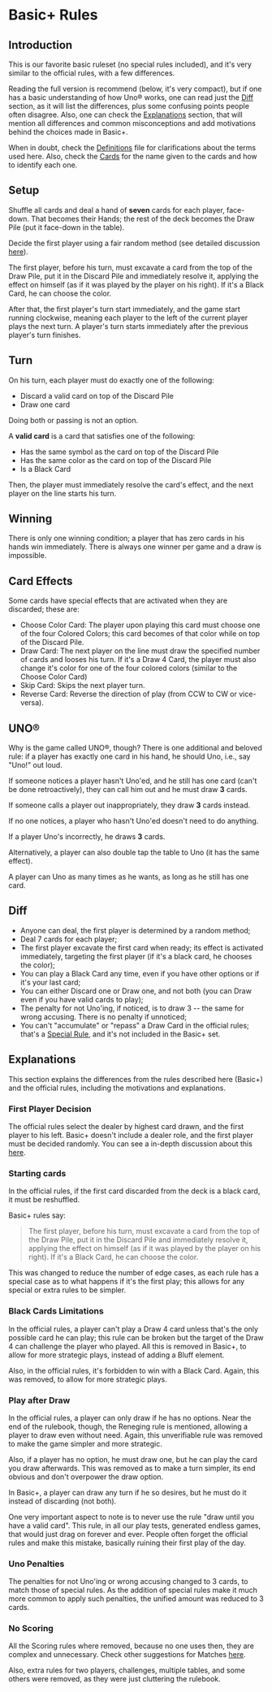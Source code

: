 # Basic+ Rules

## Introduction

This is our favorite basic ruleset (no special rules included), and it's very similar to the official rules, with a few differences.

Reading the full version is recommend (below, it's very compact), but if one has a basic understanding of how Uno&reg; works, one can read just the [Diff](#diff) section, as it will list the differences, plus some confusing points people often disagree. Also, one can check the [Explanations](#explanations) section, that will mention all differences and common misconceptions and add motivations behind the choices made in Basic+.

When in doubt, check the [Definitions](definitions.md) file for clarifications about the terms used here. Also, check the [Cards](cards.md) for the name given to the cards and how to identify each one.

## Setup

Shuffle all cards and deal a hand of **seven** cards for each player, face-down. That becomes their Hands; the rest of the deck becomes the Draw Pile (put it face-down in the table).

Decide the first player using a fair random method (see detailed discussion [here](first-player-matches.md)).

The first player, before his turn, must excavate a card from the top of the Draw Pile, put it in the Discard Pile and immediately resolve it, applying the effect on himself (as if it was played by the player on his right). If it's a Black Card, he can choose the color.

After that, the first player's turn start immediately, and the game start running clockwise, meaning each player to the left of the current player plays the next turn. A player's turn starts immediately after the previous player's turn finishes.

## Turn

On his turn, each player must do exactly one of the following:

* Discard a valid card on top of the Discard Pile
* Draw one card

Doing both or passing is not an option.

A **valid card** is a card that satisfies one of the following:

* Has the same symbol as the card on top of the Discard Pile
* Has the same color as the card on top of the Discard Pile
* Is a Black Card

Then, the player must immediately resolve the card's effect, and the next player on the line starts his turn.

## Winning

There is only one winning condition; a player that has zero cards in his hands win immediately. There is always one winner per game and a draw is impossible.

## Card Effects

Some cards have special effects that are activated when they are discarded; these are:

* Choose Color Card: The player upon playing this card must choose one of the four Colored Colors; this card becomes of that color while on top of the Discard Pile.
* Draw Card: The next player on the line must draw the specified number of cards and looses his turn. If it's a Draw 4 Card, the player must also change it's color for one of the four colored colors (similar to the Choose Color Card)
* Skip Card: Skips the next player turn.
* Reverse Card: Reverse the direction of play (from CCW to CW or vice-versa).

## UNO&reg;

Why is the game called UNO&reg;, though? There is one additional and beloved rule: if a player has exactly one card in his hand, he should Uno, i.e., say "Uno!" out loud.

If someone notices a player hasn't Uno'ed, and he still has one card (can't be done retroactively), they can call him out and he must draw **3** cards.

If someone calls a player out inappropriately, they draw **3** cards instead.

If no one notices, a player who hasn't Uno'ed doesn't need to do anything.

If a player Uno's incorrectly, he draws **3** cards.

Alternatively, a player can also double tap the table to Uno (it has the same effect).

A player can Uno as many times as he wants, as long as he still has one card.

## Diff

* Anyone can deal, the first player is determined by a random method;
* Deal 7 cards for each player;
* The first player excavate the first card when ready; its effect is activated immediately, targeting the first player (if it's a black card, he chooses the color);
* You can play a Black Card any time, even if you have other options or if it's your last card;
* You can either Discard one or Draw one, and not both (you can Draw even if you have valid cards to play);
* The penalty for not Uno'ing, if noticed, is to draw 3 -- the same for wrong accusing. There is no penalty if unnoticed;
* You can't "accumulate" or "repass" a Draw Card in the official rules; that's a [Special Rule](special-rules.md), and it's not included in the Basic+ set.

## Explanations

This section explains the differences from the rules described here (Basic+) and the official rules, including the motivations and explanations.

### First Player Decision

The official rules select the dealer by highest card drawn, and the first player to his left. Basic+ doesn't include a dealer role, and the first player must be decided randomly. You can see a in-depth discussion about this [here](first-player-matches.md).

### Starting cards

In the official rules, if the first card discarded from the deck is a black card, it must be reshuffled.

Basic+ rules say:

> The first player, before his turn, must excavate a card from the top of the Draw Pile, put it in the Discard Pile and immediately resolve it, applying the effect on himself (as if it was played by the player on his right). If it's a Black Card, he can choose the color.

This was changed to reduce the number of edge cases, as each rule has a special case as to what happens if it's the first play; this allows for any special or extra rules to be simpler.

### Black Cards Limitations

In the official rules, a player can't play a Draw 4 card unless that's the only possible card he can play; this rule can be broken but the target of the Draw 4 can challenge the player who played. All this is removed in Basic+, to allow for more strategic plays, instead of adding a Bluff element.

Also, in the official rules, it's forbidden to win with a Black Card. Again, this was removed, to allow for more strategic plays.

### Play after Draw

In the official rules, a player can only draw if he has no options. Near the end of the rulebook, though, the Reneging rule is mentioned, allowing a player to draw even without need. Again, this unverifiable rule was removed to make the game simpler and more strategic.

Also, if a player has no option, he must draw one, but he can play the card you draw afterwards. This was removed as to make a turn simpler, its end obvious and don't overpower the draw option.

In Basic+, a player can draw any turn if he so desires, but he must do it instead of discarding (not both).

One very important aspect to note is to never use the rule "draw until you have a valid card". This rule, in all our play tests, generated endless games, that would just drag on forever and ever. People often forget the official rules and make this mistake, basically ruining their first play of the day.

### Uno Penalties

The penalties for not Uno'ing or wrong accusing changed to 3 cards, to match those of special rules. As the addition of special rules make it much more common to apply such penalties, the unified amount was reduced to 3 cards.

### No Scoring

All the Scoring rules where removed, because no one uses then, they are complex and unnecessary. Check other suggestions for Matches [here](first-player-matches.md).

Also, extra rules for two players, challenges, multiple tables, and some others were removed, as they were just cluttering the rulebook.